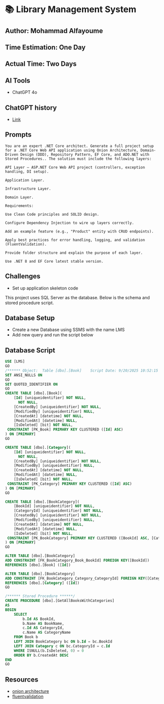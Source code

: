 # 📚 Library Management System

## Author: **Mohammad Alfayoume**

## Time Estimation: One Day

## Actual Time: Two Days

## AI Tools
* ChatGPT 4o

## ChatGPT history 
- [Link](https://chatgpt.com/share/68cf0cb3-28e4-8012-889b-c3c1b3b3ada2)

## Prompts
```
You are an expert .NET Core architect. Generate a full project setup for a .NET Core Web API application using Onion Architecture, Domain-Driven Design (DDD), Repository Pattern, EF Core, and ADO.NET with Stored Procedures.. The solution must include the following layers:

API Layer – ASP.NET Core Web API project (controllers, exception handling, DI setup).

Application Layer.

Infrastructure Layer.

Domain Layer.

Requirements:

Use Clean Code principles and SOLID design.

Configure Dependency Injection to wire up layers correctly.

Add an example feature (e.g., "Product" entity with CRUD endpoints).

Apply best practices for error handling, logging, and validation (FluentValidation).

Provide folder structure and explain the purpose of each layer.

Use .NET 8 and EF Core latest stable version.
```

## Challenges
* Set up application skeleton code

This project uses SQL Server as the database. Below is the schema and stored procedure script.

## Database Setup
* Create a new Database using SSMS with the name LMS
* Add new query and run the script below
## Database Script

```sql
USE [LMS]
GO
/****** Object:  Table [dbo].[Book]    Script Date: 9/20/2025 10:52:15 PM ******/
SET ANSI_NULLS ON
GO
SET QUOTED_IDENTIFIER ON
GO
CREATE TABLE [dbo].[Book](
    [Id] [uniqueidentifier] NOT NULL,
      NOT NULL,
    [CreatedBy] [uniqueidentifier] NOT NULL,
    [ModifiedBy] [uniqueidentifier] NULL,
    [CreatedAt] [datetime] NOT NULL,
    [ModifiedAt] [datetime] NULL,
    [IsDeleted] [bit] NOT NULL,
 CONSTRAINT [PK_Book] PRIMARY KEY CLUSTERED ([Id] ASC)
) ON [PRIMARY]
GO

CREATE TABLE [dbo].[Category](
    [Id] [uniqueidentifier] NOT NULL,
      NOT NULL,
    [CreatedBy] [uniqueidentifier] NOT NULL,
    [ModifiedBy] [uniqueidentifier] NULL,
    [CreatedAt] [datetime] NOT NULL,
    [ModifiedAt] [datetime] NULL,
    [IsDeleted] [bit] NOT NULL,
 CONSTRAINT [PK_Category] PRIMARY KEY CLUSTERED ([Id] ASC)
) ON [PRIMARY]
GO

CREATE TABLE [dbo].[BookCategory](
    [BookId] [uniqueidentifier] NOT NULL,
    [CategoryId] [uniqueidentifier] NOT NULL,
    [CreatedBy] [uniqueidentifier] NOT NULL,
    [ModifiedBy] [uniqueidentifier] NULL,
    [CreatedAt] [datetime] NOT NULL,
    [ModifiedAt] [datetime] NULL,
    [IsDeleted] [bit] NOT NULL,
 CONSTRAINT [PK_BookCategory] PRIMARY KEY CLUSTERED ([BookId] ASC, [CategoryId] ASC)
) ON [PRIMARY]
GO

ALTER TABLE [dbo].[BookCategory]  
ADD CONSTRAINT [FK_BookCategory_Book_BookId] FOREIGN KEY([BookId])
REFERENCES [dbo].[Book] ([Id])

ALTER TABLE [dbo].[BookCategory]  
ADD CONSTRAINT [FK_BookCategory_Category_CategoryId] FOREIGN KEY([CategoryId])
REFERENCES [dbo].[Category] ([Id])
GO

/****** Stored Procedure ******/
CREATE PROCEDURE [dbo].[GetAllBooksWithCategories]
AS
BEGIN
    SELECT 
        b.Id AS BookId,
        b.Name AS BookName,
        c.Id AS CategoryId,
        c.Name AS CategoryName
    FROM Book b
    LEFT JOIN BookCategory bc ON b.Id = bc.BookId
    LEFT JOIN Category c ON bc.CategoryId = c.Id
    WHERE ISNULL(b.IsDeleted, 0) = 0
    ORDER BY b.CreatedAt DESC
END
GO
```

## Resources
- [onion architecture](https://youtu.be/KqWNtCpjUi8?si=N66kYupT8uN1_D_z)
- [fluentvalidation](https://youtu.be/vaDDB7BpEgQ?si=kr2QSIBMIPl0tDeD)
